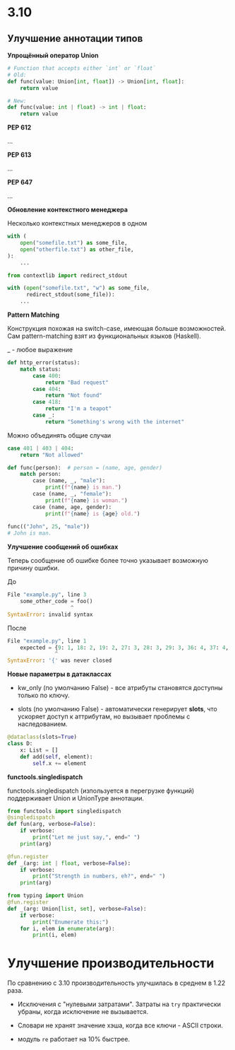 # 3.10

## Улучшение аннотации типов

__Упрощённый оператор Union__

```python
# Function that accepts either `int` or `float`
# Old:
def func(value: Union[int, float]) -> Union[int, float]:
    return value

# New:
def func(value: int | float) -> int | float:
    return value
```

__PEP 612__

...

__PEP 613__

...

__PEP 647__

...


__Обновление контекстного менеджера__


Несколько контекстных менеджеров в одном

```python
with (
    open("somefile.txt") as some_file,
    open("otherfile.txt") as other_file,
):
    ...

from contextlib import redirect_stdout

with (open("somefile.txt", "w") as some_file,
      redirect_stdout(some_file)):
    ...

```

__Pattern Matching__

Конструкция похожая на switch-case, имеющая больше возможностей. Сам pattern-matching взят из функциональных языков (Haskell).

_ - любое выражение

```python
def http_error(status):
    match status:
        case 400:
            return "Bad request"
        case 404:
            return "Not found"
        case 418:
            return "I'm a teapot"
        case _:
            return "Something's wrong with the internet"
```

Можно объединять общие случаи

```python
case 401 | 403 | 404:
    return "Not allowed"
```

```python
def func(person):  # person = (name, age, gender)
    match person:
        case (name, _, "male"):
            print(f"{name} is man.")
        case (name, _, "female"):
            print(f"{name} is woman.")
        case (name, age, gender):
            print(f"{name} is {age} old.")
        
func(("John", 25, "male"))
# John is man.
```

__Улучшение сообщений об ошибках__

Теперь сообщение об ошибке более точно указывает возможную причину ошибки.

До

```python
File "example.py", line 3
    some_other_code = foo()
                    ^
SyntaxError: invalid syntax
```

После

```python
File "example.py", line 1
    expected = {9: 1, 18: 2, 19: 2, 27: 3, 28: 3, 29: 3, 36: 4, 37: 4,
               ^
SyntaxError: '{' was never closed
```

__Новые параметры в датаклассах__

* kw_only (по умолчанию False) - все атрибуты становятся доступны только по ключу.

* slots (по умолчанию False) - автоматически генерирует __slots__, что ускоряет доступ к аттрибутам, но вызывает проблемы с наследованием.

```python
@dataclass(slots=True)
class D:
    x: List = []
    def add(self, element):
        self.x += element
```

__functools.singledispatch__

functools.singledispatch (изпользуется в перегрузке функций) поддерживает Union и UnionType аннотации.

```python
from functools import singledispatch
@singledispatch
def fun(arg, verbose=False):
    if verbose:
        print("Let me just say,", end=" ")
    print(arg)

@fun.register
def _(arg: int | float, verbose=False):
    if verbose:
        print("Strength in numbers, eh?", end=" ")
    print(arg)

from typing import Union
@fun.register
def _(arg: Union[list, set], verbose=False):
    if verbose:
        print("Enumerate this:")
    for i, elem in enumerate(arg):
        print(i, elem)
```


# Улучшение производительности

По сравнению с 3.10 производительность улучшилась в среднем в 1.22 раза.

* Исключения с "нулевыми затратами". Затраты на ``try`` практически убраны, когда исключение не вызывается.

* Словари не хранят значение хэша, когда все ключи - ASCII строки.

* модуль `re` работает на 10% быстрее.